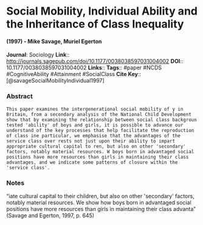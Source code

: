 # Social Mobility, Individual Ability and the Inheritance of Class Inequality
#### (1997) - Mike Savage, Muriel Egerton
**Journal**: Sociology
**Link**:: http://journals.sagepub.com/doi/10.1177/0038038597031004002
**DOI**:: 10.1177/0038038597031004002
**Links**:: 
**Tags**:: #paper #NCDS #CognitiveAbility #Attainment #SocialClass 
**Cite Key**:: [@savageSocialMobilityIndividual1997]

### Abstract

```
This paper examines the intergenerational social mobility of y in Britain, from a secondary analysis of the National Child Development show that by examining the relationship between social class backgroun tested 'ability' of boys and girls, it is possible to advance our understand of the key processes that help facilitate the reproduction of class ine particular, we emphasise that the advantages of the service class over rests not just upon their ability to impart appropriate cultural capital to ren, but also on other 'secondary' factors, notably material resources. W boys born in advantaged social positions have more resources than girls in maintaining their class advantages, and we indicate some patterns of closure within the 'service class'.
```

### Notes

“iate cultural capital to their children, but also on other 'secondary' factors, notably material resources. We show how boys born in advantaged social positions have more resources than girls in maintaining their class advanta” (Savage and Egerton, 1997, p. 645)